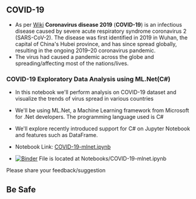 ## COVID-19
- As per [Wiki](https://en.wikipedia.org/wiki/Coronavirus_disease_2019) **Coronavirus disease 2019** (**COVID-19**) is an infectious disease caused by severe acute respiratory syndrome coronavirus 2 (SARS-CoV-2). The disease was first identified in 2019 in Wuhan, the capital of China's Hubei province, and has since spread globally, resulting in the ongoing 2019–20 coronavirus pandemic.
- The virus had caused a pandemic across the globe and spreading/affecting most of the nations/lives. 

### COVID-19 Exploratory Data Analysis using ML.Net(C#)

- In this notebook we'll perform analysis on COVID-19 dataset and visualize the trends of virus spread in various countries

- We'll be using ML.Net, a Machine Learning framework from Microsoft for .Net developers. The programming language used is C#

- We'll explore recently introduced support for C# on Jupyter Notebook and features such as DataFrame.

- Notebook Link: [COVID-19-mlnet.ipynb](./COVID-19-mlnet.ipynb)

- [![Binder](https://mybinder.org/badge_logo.svg)](https://mybinder.org/v2/gh/praveenraghuvanshi1512/covid-19/master) File is located at Notebooks/COVID-19-mlnet.ipynb

  

Please share your feedback/suggestion

## Be Safe

